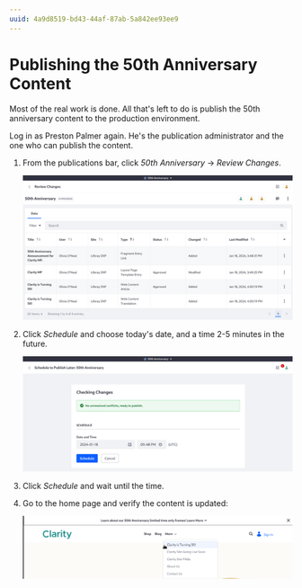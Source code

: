 ```yaml
---
uuid: 4a9d8519-bd43-44af-87ab-5a842ee93ee9
---
```

# Publishing the 50th Anniversary Content

Most of the real work is done. All that's left to do is publish the 50th anniversary content to the production environment.

Log in as Preston Palmer again. He's the publication administrator and the one who can publish the content.

1. From the publications bar, click _50th Anniversary_ &rarr; _Review Changes_.

   ![The 50th anniversary content is in place.](./publishing-the-50th-anniversary-content/images/01.png)

1. Click _Schedule_ and choose today's date, and a time 2-5 minutes in the future.

   ![Schedule the publication for the perfect time.](./publishing-the-50th-anniversary-content/images/02.png)

1. Click _Schedule_ and wait until the time.

1. Go to the home page and verify the content is updated:

   ![Clarity's 50th anniversary event is live.](./publishing-the-50th-anniversary-content/images/03.png)


